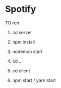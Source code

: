 # Spotify


TO run

1. cd server
2. npm install
3. nodemon start

4. cd ..
5. cd client
6. npm start / yarn start

